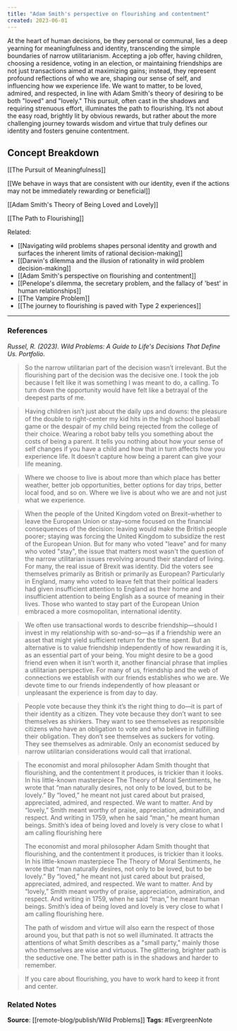 ```yaml
---
title: "Adam Smith's perspective on flourishing and contentment"
created: 2023-06-01
---
```


At the heart of human decisions, be they personal or communal, lies a deep yearning for meaningfulness and identity, transcending the simple boundaries of narrow utilitarianism. Accepting a job offer, having children, choosing a residence, voting in an election, or maintaining friendships are not just transactions aimed at maximizing gains; instead, they represent profound reflections of who we are, shaping our sense of self, and influencing how we experience life. We want to matter, to be loved, admired, and respected, in line with Adam Smith's theory of desiring to be both "loved" and "lovely." This pursuit, often cast in the shadows and requiring strenuous effort, illuminates the path to flourishing. It’s not about the easy road, brightly lit by obvious rewards, but rather about the more challenging journey towards wisdom and virtue that truly defines our identity and fosters genuine contentment.

## Concept Breakdown

[[The Pursuit of Meaningfulness]]

[[We behave in ways that are consistent with our identity, even if the actions may not be immediately rewarding or beneficial]]

[[Adam Smith's Theory of Being Loved and Lovely]]

[[The Path to Flourishing]]

Related:
- [[Navigating wild problems shapes personal identity and growth and surfaces the inherent limits of rational decision-making]]
- [[Darwin's dilemma and the illusion of rationality in wild problem decision-making]]
- [[Adam Smith's perspective on flourishing and contentment]]
- [[Penelope's dilemma, the secretary problem, and the fallacy of 'best' in human relationships]]
- [[The Vampire Problem]]
- [[The journey to flourishing is paved with Type 2 experiences]]
--- 
### References

*Russel, R. (2023). Wild Problems: A Guide to Life's Decisions That Define Us. Portfolio.*

> So the narrow utilitarian part of the decision wasn’t irrelevant. But the flourishing part of the decision was the decisive one. I took the job because I felt like it was something I was meant to do, a calling. To turn down the opportunity would have felt like a betrayal of the deepest parts of me.

> Having children isn’t just about the daily ups and downs: the pleasure of the double to right-center my kid hits in the high school baseball game or the despair of my child being rejected from the college of their choice. Wearing a robot baby tells you something about the costs of being a parent. It tells you nothing about how your sense of self changes if you have a child and how that in turn affects how you experience life. It doesn’t capture how being a parent can give your life meaning.

> Where we choose to live is about more than which place has better weather, better job opportunities, better options for day trips, better local food, and so on. Where we live is about who we are and not just what we experience.

> When the people of the United Kingdom voted on Brexit–whether to leave the European Union or stay–some focused on the financial consequences of the decision: leaving would make the British people poorer; staying was forcing the United Kingdom to subsidize the rest of the European Union. But for many who voted "leave" and for many who voted "stay", the issue that matters most wasn't the question of the narrow utilitarian issues revolving around their standard of living. For many, the real issue of Brexit was identity. Did the voters see themselves primarily as British or primarily as European? Particularly in England, many who voted to leave felt that their political leaders had given insufficient attention to England as their home and insufficient attention to being English as a source of meaning in their lives. Those who wanted to stay part of the European Union embraced a more cosmopolitan, international identity. 

> We often use transactional words to describe friendship—should I invest in my relationship with so-and-so—as if a friendship were an asset that might yield sufficient return for the time spent. But an alternative is to value friendship independently of how rewarding it is, as an essential part of your being. You might desire to be a good friend even when it isn’t worth it, another financial phrase that implies a utilitarian perspective. For many of us, friendship and the web of connections we establish with our friends establishes who we are. We devote time to our friends independently of how pleasant or unpleasant the experience is from day to day. 

> People vote because they think it’s the right thing to do—it is part of their identity as a citizen. They vote because they don’t want to see themselves as shirkers. They want to see themselves as responsible citizens who have an obligation to vote and who believe in fulfilling their obligation. They don’t see themselves as suckers for voting. They see themselves as admirable. Only an economist seduced by narrow utilitarian considerations would call that irrational. 

> The economist and moral philosopher Adam Smith thought that flourishing, and the contentment it produces, is trickier than it looks. In his little-known masterpiece The Theory of Moral Sentiments, he wrote that “man naturally desires, not only to be loved, but to be lovely.” By “loved,” he meant not just cared about but praised, appreciated, admired, and respected. We want to matter. And by “lovely,” Smith meant worthy of praise, appreciation, admiration, and respect. And writing in 1759, when he said “man,” he meant human beings. Smith’s idea of being loved and lovely is very close to what I am calling flourishing here
> 
> The economist and moral philosopher Adam Smith thought that flourishing, and the contentment it produces, is trickier than it looks. In his little-known masterpiece The Theory of Moral Sentiments, he wrote that “man naturally desires, not only to be loved, but to be lovely.” By “loved,” he meant not just cared about but praised, appreciated, admired, and respected. We want to matter. And by “lovely,” Smith meant worthy of praise, appreciation, admiration, and respect. And writing in 1759, when he said “man,” he meant human beings. Smith’s idea of being loved and lovely is very close to what I am calling flourishing here.
> 
> The path of wisdom and virtue will also earn the respect of those around you, but that path is not so well illuminated. It attracts the attentions of what Smith describes as a "small party," mainly those who themselves are wise and virtuous. The glittering, brighter path is the seductive one. The better path is in the shadows and harder to remember. 

> If you care about flourishing, you have to work hard to keep it front and center. 

### Related Notes
**Source**: [[remote-blog/publish/Wild Problems]]
**Tags**: #EvergreenNote
